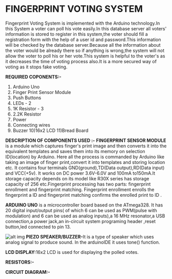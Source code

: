 <h1>FINGERPRINT VOTING SYSTEM</h1>

Fingerprint Voting System is implemented with the Arduino technology.In this System a voter can poll his vote easily.In this database server all voters' information is stored to register in this system,the voter should fill a registration form with the help of a user id and password.This information will be checked by the database server.Because all the information about the voter would be already there so if anything is wrong,the system will not allow the voter to poll his or her vote.This system is helpful to the voter's as it decreases the time of voting process also.It is a more secured way of voting as it stops fake voting.

<strong>REQUIRED COPONENTS:-</strong>

1) Arduino Uno 
2) Finger Print Sensor Module
3) Push Buttons
4) LEDs - 2
5) 1K Resistor - 3
6) 2.2K Resistor
7) Power
8) Connecting wires
9) Buzzer
10)16x2 LCD
11)Bread Board

<strong>DESCRIPTION OF COMPONENTS USED :-</strong>
<strong>FINGERPRINT SENSOR MODULE</strong> is a module which captures finger's print image and then converts it into the equivalent templates and saves them into its memory on selection ID(location) by Arduino. Here all the process is commanded by Arduino like taking an image of finger print,convert it into templates and storing location etc. It contains four terminals GND(ground),TD(Data output),RD(Data input) and VCC(+5v).
It works on DC power 3.6V-6.0V and 100mA to150mA.It storage capacity depends on its model like R30X series has storage capacity of 256 etc.Fingerprint processing has two parts: fingerprint enrollment and fingerprint matching. Fingerprint enrollment enrolls the fingerprint a ID and fingerprint matching confirms the enrolled print to ID .





<strong>ARDUINO UNO</strong> is a microcontroller board based on the ATmega328. It has 20 digital input/output pins( of which 6 can be used as PWM(pulse with modulation) and 6 can be used as analog inputs),a 16 MHz resonator,a USB connection,a power jack,an in-circuit system programing header ,reset button,led connected to pin 13.

![alt img](https://github.com/iiituece18212/Projects-Fest-2019/blob/master/Finger-print-BasedVoting/photo.jpg)
<strong>PIEZO SPEAKER/BUZZER-</strong>It is a type of speaker which uses analog signal to produce sound. In the arduinoIDE it uses tone() function.


<strong>LCD DISPLAY:</strong>16x2 LCD is used for displaying the polled votes.

<strong>RESISTORS:-</strong>

<strong>CIRCUIT DIAGRAM:-</strong>
